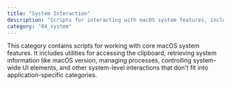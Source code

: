 ```yaml
---
title: "System Interaction"
description: "Scripts for interacting with macOS system features, including clipboard operations, system information, process management, and UI automation."
category: "04_system"
---
```


This category contains scripts for working with core macOS system features. It includes utilities for accessing the clipboard, retrieving system information like macOS version, managing processes, controlling system-wide UI elements, and other system-level interactions that don't fit into application-specific categories.